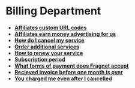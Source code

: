 # Billing Department

<div class="grid cards" markdown>

- **[Affiliates custom URL codes](Affiliates-custom-URL-codes.md)**
- **[Affiliates earn money advertising for us](Affiliates-earn-money-advertising-for-us.md)**
- **[How do I cancel my service](How-do-I-cancel-my-service.md)**
- **[Order additional services](order-additional-services.md)**
- **[How to renew your service](renew-service.md)**
- **[Subscription period](subscription-period.md)**
- **[What forms of payment does Fragnet accept](What-forms-of-payment-does-Fragnet-accept.md)**
- **[Recieved invoice before one month is over](Why-am-I-receiving-an-invoice-before-my-one-month-is-over.md)**
- **[You charged me even after I cancelled](You-charged-me-even-after-I-cancelled.md)**

</div>